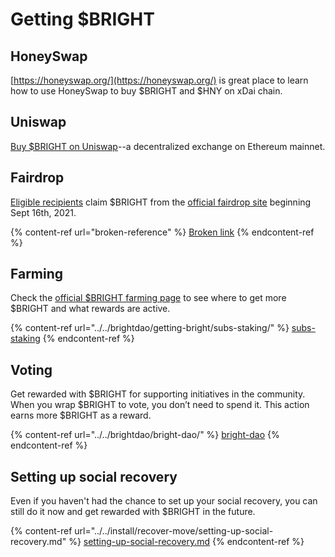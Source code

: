 # Getting $BRIGHT

## HoneySwap

[https://honeyswap.org/](https://honeyswap.org/) is great place to learn how to use HoneySwap to buy $BRIGHT and $HNY on xDai chain.

## Uniswap

[Buy $BRIGHT on Uniswap](https://app.uniswap.org/#/swap?inputCurrency=0xc02aaa39b223fe8d0a0e5c4f27ead9083c756cc2\&outputCurrency=0x5dd57da40e6866c9fcc34f4b6ddc89f1ba740dfe)--a decentralized exchange on Ethereum mainnet.

## Fairdrop

[Eligible recipients](broken-reference) claim $BRIGHT from the [official fairdrop site](https://fairdrop.brightid.org) beginning Sept 16th, 2021.

{% content-ref url="broken-reference" %}
[Broken link](broken-reference)
{% endcontent-ref %}

## Farming

Check the [official $BRIGHT farming page](https://fairdrop.brightid.org/farms) to see where to get more $BRIGHT and what rewards are active.

{% content-ref url="../../brightdao/getting-bright/subs-staking/" %}
[subs-staking](../../brightdao/getting-bright/subs-staking/)
{% endcontent-ref %}

## Voting

Get rewarded with $BRIGHT for supporting initiatives in the community. When you wrap $BRIGHT to vote, you don’t need to spend it. This action earns more $BRIGHT as a reward.

{% content-ref url="../../brightdao/bright-dao/" %}
[bright-dao](../../brightdao/bright-dao/)
{% endcontent-ref %}

## Setting up social recovery

Even if you haven't had the chance to set up your social recovery, you can still do it now and get rewarded with $BRIGHT in the future.

{% content-ref url="../../install/recover-move/setting-up-social-recovery.md" %}
[setting-up-social-recovery.md](../../install/recover-move/setting-up-social-recovery.md)
{% endcontent-ref %}

